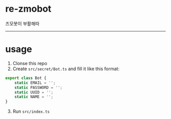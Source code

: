 # re-zmobot
즈모봇이 부활해따

-----

# usage
1. Clonse this repo
2. Create `src/secret/Bot.ts` and fill it like this format:
```ts
export class Bot {
    static EMAIL = '';
    static PASSWORD = '';
    static UUID = '';
    static NAME = '';
}
```
3. Run `src/index.ts`
